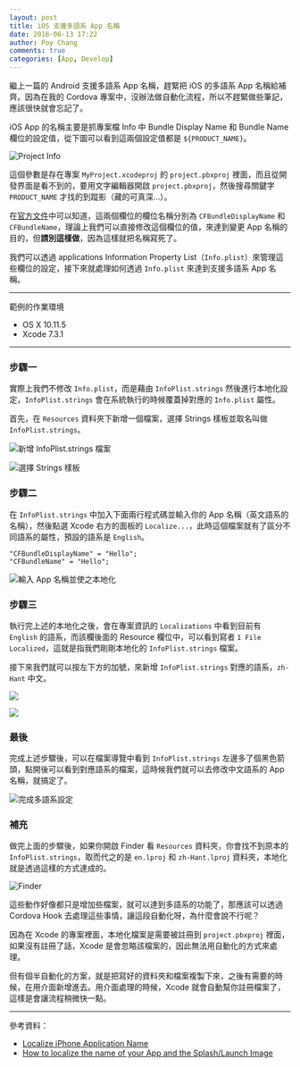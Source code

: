 ```yaml
---
layout: post
title: iOS 支援多語系 App 名稱
date: 2016-06-13 17:22
author: Poy Chang
comments: true
categories: [App, Develop]
---
```


繼上一篇的 Android 支援多語系 App 名稱，趕緊把 iOS 的多語系 App 名稱給補齊。因為在我的 Cordova 專案中，沒辦法做自動化流程，所以不趕緊做些筆記，應該很快就會忘記了。

iOS App 的名稱主要是抓專案檔 Info 中 Bundle Display Name 和 Bundle Name 欄位的設定值，從下圖可以看到這兩個設定值都是 `${PRODUCT_NAME}`。 

![Project Info](http://i.imgur.com/SQFijjL.png)

這個參數是存在專案 `MyProject.xcodeproj` 的 `project.pbxproj` 裡面，而且從開發界面是看不到的，要用文字編輯器開啟 `project.pbxproj`，然後搜尋關鍵字 `PRODUCT_NAME` 才找的到蹤影（藏的可真深...）。

在[官方文件](https://developer.apple.com/library/ios/documentation/General/Reference/InfoPlistKeyReference/Articles/CoreFoundationKeys.html)中可以知道，這兩個欄位的欄位名稱分別為 `CFBundleDisplayName` 和 `CFBundleName`，理論上我們可以直接修改這個欄位的值，來達到變更 App 名稱的目的，但**請別這樣做**，因為這樣就把名稱寫死了。

我們可以透過 applications Information Property List（`Info.plist`）來管理這些欄位的設定，接下來就處理如何透過 `Info.plist` 來達到支援多語系 App 名稱。

----------

範例的作業環境

* OS X 10.11.5
* Xcode 7.3.1

----------

### 步驟一

實際上我們不修改 `Info.plist`，而是藉由 `InfoPlist.strings` 然後進行本地化設定，`InfoPlist.strings` 會在系統執行的時候覆蓋掉對應的 `Info.plist` 屬性。

首先，在 `Resources` 資料夾下新增一個檔案，選擇 Strings 樣板並取名叫做 `InfoPlist.strings`。

![新增 InfoPlist.strings 檔案](http://i.imgur.com/eidAzAs.png)

![選擇 Strings 樣板](http://i.imgur.com/L8eyoI6.png)

### 步驟二

在 `InfoPlist.strings` 中加入下面兩行程式碼並輸入你的 App 名稱（英文語系的名稱），然後點選 Xcode 右方的面板的 `Localize...`，此時這個檔案就有了區分不同語系的屬性，預設的語系是 `English`。

```
"CFBundleDisplayName" = "Hello";
"CFBundleName" = "Hello";
```

![輸入 App 名稱並使之本地化](http://i.imgur.com/ro8YIjc.png)

### 步驟三

執行完上述的本地化之後，會在專案資訊的 `Localizations` 中看到目前有 `English` 的語系，而該欄後面的 Resource 欄位中，可以看到寫者 `1 File Localized`，這就是指我們剛剛本地化的 `InfoPlist.strings` 檔案。

接下來我們就可以按左下方的加號，來新增 `InfoPlist.strings` 對應的語系，`zh-Hant` 中文。

![](http://i.imgur.com/gv3V9d2.png)

![](http://i.imgur.com/e7by8Bk.png)

### 最後

完成上述步驟後，可以在檔案導覽中看到 `InfoPlist.strings` 左邊多了個黑色箭頭，點開後可以看到對應語系的檔案，這時候我們就可以去修改中文語系的 App 名稱，就搞定了。

![完成多語系設定](http://i.imgur.com/P2vuY5p.png)

### 補充

做完上面的步驟後，如果你開啟 Finder 看 `Resources` 資料夾，你會找不到原本的 `InfoPlist.strings`，取而代之的是 `en.lproj` 和 `zh-Hant.lproj` 資料夾，本地化就是透過這樣的方式達成的。

![Finder](http://i.imgur.com/8hKI6me.png)

這些動作好像都只是增加些檔案，就可以達到多語系的功能了，那應該可以透過 Cordova Hook 去處理這些事情，讓這段自動化呀，為什麼會說不行呢？

因為在 Xcode 的專案裡面，本地化檔案是需要被註冊到 `project.pbxproj` 裡面，如果沒有註冊了話，Xcode 是會忽略該檔案的，因此無法用自動化的方式來處理。

但有個半自動化的方案，就是把寫好的資料夾和檔案複製下來，之後有需要的時候，在用介面新增進去。用介面處理的時候，Xcode 就會自動幫你註冊檔案了，這樣是會讓流程稍微快一點。

----------

參考資料：

* [Localize iPhone Application Name](http://useyourloaf.com/blog/localize-iphone-application-name/)
* [How to localize the name of your App and the Splash/Launch Image](https://archive.appcelerator.com/question/98921/how-to-localize-the-name-of-your-app-and-the-splashlaunch-image)